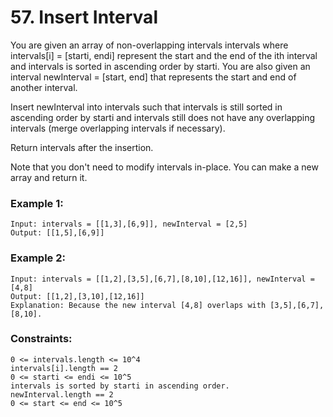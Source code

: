 # 57. Insert Interval

You are given an array of non-overlapping intervals intervals where intervals[i] = [starti, endi] represent the start and the end of the ith interval and intervals is sorted in ascending order by starti. You are also given an interval newInterval = [start, end] that represents the start and end of another interval.

Insert newInterval into intervals such that intervals is still sorted in ascending order by starti and intervals still does not have any overlapping intervals (merge overlapping intervals if necessary).

Return intervals after the insertion.

Note that you don't need to modify intervals in-place. You can make a new array and return it.

 

### Example 1:
```
Input: intervals = [[1,3],[6,9]], newInterval = [2,5]
Output: [[1,5],[6,9]]
```
### Example 2:
```
Input: intervals = [[1,2],[3,5],[6,7],[8,10],[12,16]], newInterval = [4,8]
Output: [[1,2],[3,10],[12,16]]
Explanation: Because the new interval [4,8] overlaps with [3,5],[6,7],[8,10].
```

### Constraints:
```
0 <= intervals.length <= 10^4
intervals[i].length == 2
0 <= starti <= endi <= 10^5
intervals is sorted by starti in ascending order.
newInterval.length == 2
0 <= start <= end <= 10^5
```
